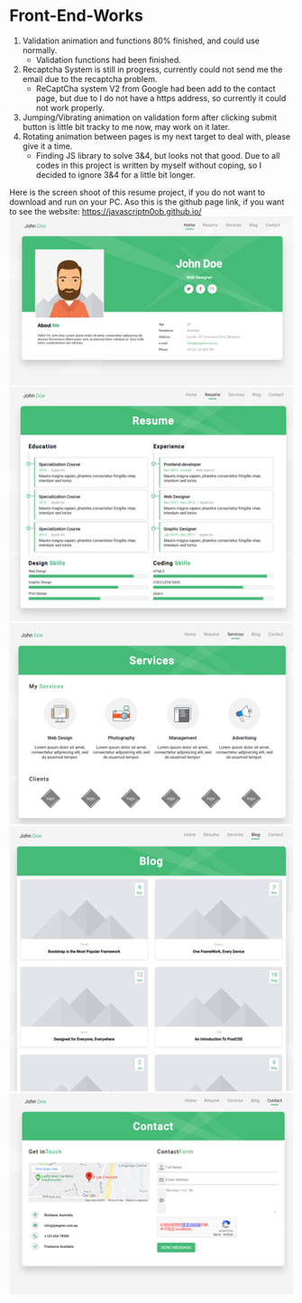 # Front-End-Works

1. Validation animation and functions 80% finished, and could use normally.
    - Validation functions had been finished.
2. Recaptcha System is still in progress, currently could not send me the email due to the recaptcha problem.
    - ReCaptCha system V2 from Google had been add to the contact page, but due to I do not have a https address, so currently it could not work properly.
3. Jumping/Vibrating animation on validation form after clicking submit button is little bit tracky to me now, may work on it later.
4. Rotating animation between pages is my next target to deal with, please give it a time.
    - Finding JS library to solve 3&4, but looks not that good. Due to all codes in this project is written by myself without coping, so I decided to ignore 3&4 for a little bit longer.
    
Here is the screen shoot of this resume project, if you do not want to download and run on your PC.
Aso this is the github page link, if you want to see the website:
        https://javascriptn0ob.github.io/
![image](https://github.com/JavaScriptN0ob/Front-End-Works/blob/master/img/screen-shoot/Resume01.PNG)
![image](https://github.com/JavaScriptN0ob/Front-End-Works/blob/master/img/screen-shoot/Resume02.PNG)
![image](https://github.com/JavaScriptN0ob/Front-End-Works/blob/master/img/screen-shoot/Resume03.PNG)
![image](https://github.com/JavaScriptN0ob/Front-End-Works/blob/master/img/screen-shoot/Resume04.PNG)
![image](https://github.com/JavaScriptN0ob/Front-End-Works/blob/master/img/screen-shoot/Resume05.PNG)
